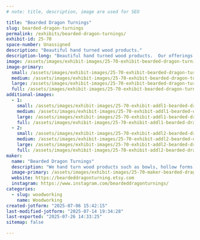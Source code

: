 ```yaml
---
# note: title, description, image are used for SEO

title: "Bearded Dragon Turnings"
slug: bearded-dragon-turnings
permalink: /exhibits/bearded-dragon-turnings/
exhibit-id: 25-70
space-number: Unassigned
description: "Beautiful hand turned wood products."
description-long: "Beautiful hand turned wood products.  Our offerings include bowls, hollow forms, tops and pens.  Our bowls and hollow forms are made from reclaimed wood from the central Florida area."
image: /assets/images/exhibit-images/25-70-exhibit-bearded-dragon-turnings-img-4018-large.jpeg
image-primary: 
  small: /assets/images/exhibit-images/25-70-exhibit-bearded-dragon-turnings-img-4018-small.jpeg
  medium: /assets/images/exhibit-images/25-70-exhibit-bearded-dragon-turnings-img-4018-medium.jpeg
  large: /assets/images/exhibit-images/25-70-exhibit-bearded-dragon-turnings-img-4018-large.jpeg
  full: /assets/images/exhibit-images/25-70-exhibit-bearded-dragon-turnings-img-4018-full.jpeg
additional-images: 
  - 1:
    small: /assets/images/exhibit-images/25-70-exhibit-addl1-bearded-dragon-turnings-img-4103-small.jpeg
    medium: /assets/images/exhibit-images/25-70-exhibit-addl1-bearded-dragon-turnings-img-4103-medium.jpeg
    large: /assets/images/exhibit-images/25-70-exhibit-addl1-bearded-dragon-turnings-img-4103-large.jpeg
    full: /assets/images/exhibit-images/25-70-exhibit-addl1-bearded-dragon-turnings-img-4103-full.jpeg
  - 2:
    small: /assets/images/exhibit-images/25-70-exhibit-addl2-bearded-dragon-turnings-img-4101-small.jpeg
    medium: /assets/images/exhibit-images/25-70-exhibit-addl2-bearded-dragon-turnings-img-4101-medium.jpeg
    large: /assets/images/exhibit-images/25-70-exhibit-addl2-bearded-dragon-turnings-img-4101-large.jpeg
    full: /assets/images/exhibit-images/25-70-exhibit-addl2-bearded-dragon-turnings-img-4101-full.jpeg
maker: 
  name: "Bearded Dragon Turnings"
  description: "We hand turn wood products such as bowls, hollow forms, tops and pens.  Our bowls and hollow forms are made from reclaimed wood from the central Florida area."
  image-primary: /assets/images/exhibit-images/25-70-maker-bearded-dragon-turnings-bearded-dragon-turnings-etsy-icon-b-medium.jpg
  website: https://beardeddragonturning.etsy.com
  instagram: https://www.instagram.com/beardeddragonturnings/
categories: 
  - slug: woodworking
    name: Woodworking
created-jotform: "2025-07-06 15:42:15"
last-modified-jotform: "2025-07-14 19:34:28"
last-exported: "2025-07-26 14:33:25"
sitemap: false

---
```

